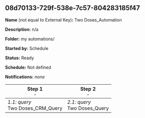 ## 08d70133-729f-538e-7c57-804283185f47

**Name** (not equal to External Key)**:** Two Doses_Automation

**Description:** n/a

**Folder:** my automations/

**Started by:** Schedule

**Status:** Ready

**Schedule:** Not defined

**Notifications:** _none_


| Step 1<br>_<small>-</small>_ | Step 2<br>_<small>-</small>_ |
| --- | --- |
| _1.1: query_<br>Two Doses_CRM_Query | _2.1: query_<br>Two Doses_Query |
